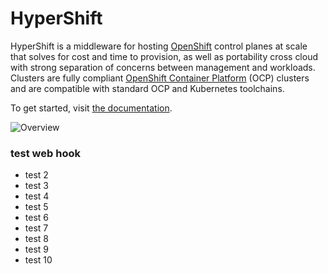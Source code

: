 # HyperShift

HyperShift is a middleware for hosting [OpenShift](https://www.openshift.com/) control
planes at scale that solves for cost and time to provision, as well as portability
cross cloud with strong separation of concerns between management and workloads.
Clusters are fully compliant [OpenShift Container Platform](https://www.redhat.com/en/technologies/cloud-computing/openshift/container-platform) (OCP)
clusters and are compatible with standard OCP and Kubernetes toolchains.

To get started, visit [the documentation](https://hypershift-docs.netlify.app/).

![Overview](docs/content/images/high-level-overview.png)

### test web hook
+ test 2
+ test 3
+ test 4
+ test 5
+ test 6
+ test 7
+ test 8
+ test 9
+ test 10
